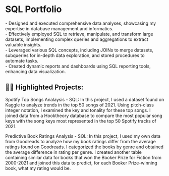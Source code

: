 <h1>SQL Portfolio</h1>
- Designed and executed comprehensive data analyses, showcasing my expertise in database management and informatics.<br/> 
- Effectively employed SQL to retrieve, manipulate, and transform large datasets, implementing complex queries and aggregations to extract valuable insights.<br/>
- Leveraged various SQL concepts, including JOINs to merge datasets, subqueries for in-depth data exploration, and stored procedures to automate tasks.<br/>
- Created dynamic reports and dashboards using SQL reporting tools, enhancing data visualization.

<h2>👨‍💻 Highlighted Projects:</h2>
Spotify Top Songs Analaysis - SQL: In this project, I used a dataset found on Kaggle to analyze trends in the top 50 songs of 2021. Using pitch-class integer notation, I examined the key and tonality for these top songs. I joined data from a Hooktheory database to compare the most popular song keys with the song keys most represented in the top 50 Spotify tracks of 2021.

Predictive Book Ratings Analysis - SQL: In this project, I used my own data from Goodreads to analyze how my book ratings differ from the average ratings found on Goodreads. I categorized the books by genre and obtained the average difference in rating per genre. I created another table containing similar data for books that won the Booker Prize for Fiction from 2000-2021 and joined this data to predict, for each Booker Prize-winning book, what my rating would be.

